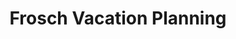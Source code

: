 ---
title: "Frosch Vacation Planning"
url: /menlo-park/frosch-vacation-planning/
shop: Reisebüro
---